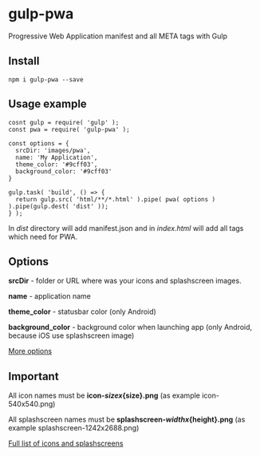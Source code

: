 # gulp-pwa
Progressive Web Application manifest and all META tags with Gulp

## Install

```
npm i gulp-pwa --save
```

## Usage example

```
cosnt gulp = require( 'gulp' );
const pwa = require( 'gulp-pwa' );

const options = {
  srcDir: 'images/pwa',
  name: 'My Application',
  theme_color: '#9cff03',
  background_color: '#9cff03'
}

gulp.task( 'build', () => {
  return gulp.src( 'html/**/*.html' ).pipe( pwa( options ) ).pipe(gulp.dest( 'dist' ));
} );

```

In *dist* directory will add manifest.json and in *index.html* will add all tags which need for PWA.

## Options

**srcDir** - folder or URL where was your icons and splashscreen images.

**name** - application name

**theme_color** - statusbar color (only Android)

**background_color** - background color when launching app (only Android, because iOS use splashscreen image)

[More options](https://github.com/alexpalchikovskiy/pwa-config/blob/master/README.md)

## Important

All icon names must be **icon-${size}x${size}.png** (as example icon-540x540.png)

All splashscreen names must be **splashscreen-${width}x${height}.png** (as example splashscreen-1242x2688.png)

[Full list of icons and splashscreens](https://github.com/alexpalchikovskiy/pwa-config/blob/master/README.md)
